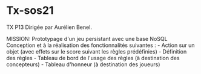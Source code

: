 Tx-sos21
========

TX P13 Dirigée par Aurélien Benel.

MISSION:
Prototypage d'un jeu persistant avec une base NoSQL
Conception et à la réalisation des fonctionnalités suivantes :
    - Action sur un objet (avec effets sur le score suivant les règles prédéfinies)
    - Définition des règles
    - Tableau de bord de l'usage des règles (à destination des concepteurs)
    - Tableau d'honneur (à destination des joueurs)
